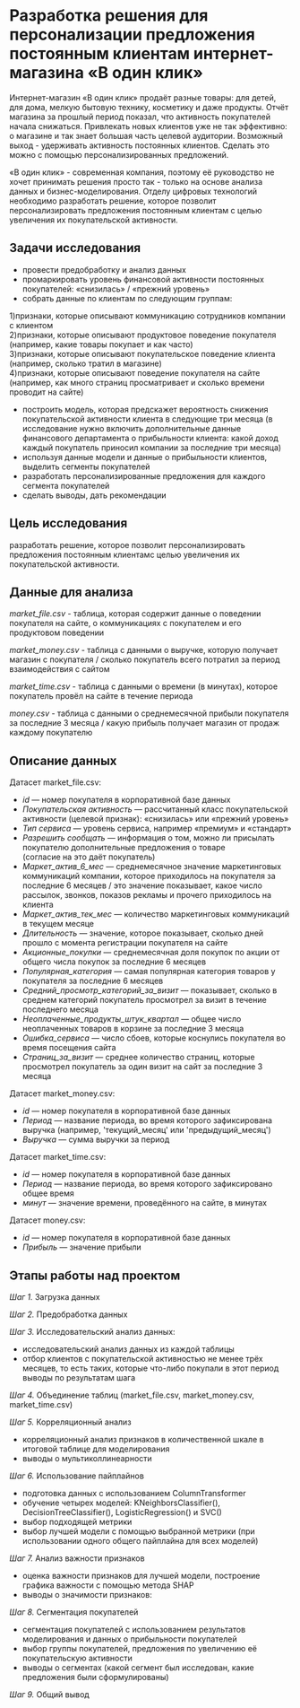 # Разработка решения для персонализации предложения постоянным клиентам интернет-магазина «В один клик»

Интернет-магазин «В один клик» продаёт разные товары: для детей, для дома, мелкую бытовую технику, косметику и даже продукты. Отчёт магазина за прошлый период показал, что активность покупателей начала снижаться. Привлекать новых клиентов уже не так эффективно: о магазине и так знает большая часть целевой аудитории. Возможный выход - удерживать активность постоянных клиентов. Сделать это можно с помощью персонализированных предложений.

«В один клик» - современная компания, поэтому её руководство не хочет принимать решения просто так - только на основе анализа данных и бизнес-моделирования. Отделу цифровых технологий необходимо разработать решение, которое позволит персонализировать предложения постоянным клиентам с целью увеличения их покупательской активности.

## Задачи исследования

* провести предобработку и анализ данных
* промаркировать уровень финансовой активности постоянных покупателей: «снизилась» / «прежний уровень»
* cобрать данные по клиентам по следующим группам:

1)признаки, которые описывают коммуникацию сотрудников компании с клиентом  
2)признаки, которые описывают продуктовое поведение покупателя (например, какие товары покупает и как часто)  
3)признаки, которые описывают покупательское поведение клиента (например, сколько тратил в магазине)  
4)признаки, которые описывают поведение покупателя на сайте (например, как много страниц просматривает и сколько времени проводит на сайте)

* построить модель, которая предскажет вероятность снижения покупательской активности клиента в следующие три месяца
(в исследование нужно включить дополнительные данные финансового департамента о прибыльности клиента: какой доход каждый покупатель приносил компании за последние три месяца)
* используя данные модели и данные о прибыльности клиентов, выделить сегменты покупателей 
* разработать персонализированные предложения для каждого сегмента покупателей
* сделать выводы, дать рекомендации

## Цель исследования
разработать решение, которое позволит персонализировать предложения постоянным клиентамс целью увеличения их покупательской активности.

## Данные для анализа

*market_file.csv* - таблица, которая содержит данные о поведении покупателя на сайте, о коммуникациях с покупателем и его продуктовом поведении

*market_money.csv* - таблица с данными о выручке, которую получает магазин с покупателя / сколько покупатель всего потратил за период взаимодействия с сайтом

*market_time.csv* - таблица с данными о времени (в минутах), которое покупатель провёл на сайте в течение периода

*money.csv* - таблица с данными о среднемесячной прибыли покупателя за последние 3 месяца / какую прибыль получает магазин от продаж каждому покупателю

## Описание данных

Датасет market_file.csv:

* *id* — номер покупателя в корпоративной базе данных
* *Покупательская активность* — рассчитанный класс покупательской активности (целевой признак): «снизилась» или «прежний уровень»
* *Тип сервиса* — уровень сервиса, например «премиум» и «стандарт»
* *Разрешить сообщать* — информация о том, можно ли присылать покупателю дополнительные предложения о товаре  
(согласие на это даёт покупатель)
* *Маркет_актив_6_мес* — среднемесячное значение маркетинговых коммуникаций компании, которое приходилось на покупателя за последние 6 месяцев / это значение показывает, какое число рассылок, звонков, показов рекламы и прочего приходилось на клиента
* *Маркет_актив_тек_мес* — количество маркетинговых коммуникаций в текущем месяце
* *Длительность* — значение, которое показывает, сколько дней прошло с момента регистрации покупателя на сайте
* *Акционные_покупки* — среднемесячная доля покупок по акции от общего числа покупок за последние 6 месяцев
* *Популярная_категория* — самая популярная категория товаров у покупателя за последние 6 месяцев
* *Средний_просмотр_категорий_за_визит* — показывает, сколько в среднем категорий покупатель просмотрел за визит в течение последнего месяца
* *Неоплаченные_продукты_штук_квартал* — общее число неоплаченных товаров в корзине за последние 3 месяца
* *Ошибка_сервиса* — число сбоев, которые коснулись покупателя во время посещения сайта
* *Страниц_за_визит* — среднее количество страниц, которые просмотрел покупатель за один визит на сайт за последние 3 месяца

Датасет market_money.csv:

* *id* — номер покупателя в корпоративной базе данных
* *Период* — название периода, во время которого зафиксирована выручка (например, 'текущий_месяц' или 'предыдущий_месяц')
* *Выручка* — сумма выручки за период

Датасет market_time.csv:

* *id* — номер покупателя в корпоративной базе данных
* *Период* — название периода, во время которого зафиксировано общее время
* *минут* — значение времени, проведённого на сайте, в минутах

Датасет money.csv:

* *id* — номер покупателя в корпоративной базе данных
* *Прибыль* — значение прибыли

## Этапы работы над проектом

*Шаг 1.* Загрузка данных

*Шаг 2.* Предобработка данных

*Шаг 3.* Исследовательский анализ данных:  
* исследовательский анализ данных из каждой таблицы  
* отбор клиентов с покупательской активностью не менее трёх месяцев, то есть таких, которые что-либо покупали в этот период  
выводы по результатам шага

*Шаг 4.* Объединение таблиц (market_file.csv, market_money.csv, market_time.csv)

*Шаг 5.* Корреляционный анализ
* корреляционный анализ признаков в количественной шкале в итоговой таблице для моделирования
* выводы о мультиколлинеарности 

*Шаг 6.* Использование пайплайнов
* подготовка данных с использованием ColumnTransformer
* обучение четырех моделей: KNeighborsClassifier(), DecisionTreeClassifier(), LogisticRegression() и  SVC()
* выбор подходящей метрики
* выбор лучшей модели с помощью выбранной метрики (при использовании одного общего пайплайна для всех моделей)

*Шаг 7.* Анализ важности признаков
* оценка важности признаков для лучшей модели, построение графика важности с помощью метода SHAP
* выводы о значимости признаков:  

*Шаг 8.* Сегментация покупателей  
* сегментация покупателей с использованием результатов моделирования и данных о прибыльности покупателей
* выбор группы покупателей, предложения по увеличению её покупательскую активности
* выводы о сегментах (какой сегмент был исследован, какие предложения были сформулированы)

*Шаг 9.* Общий вывод
